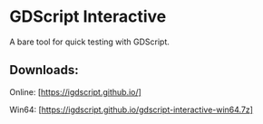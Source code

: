 # GDScript Interactive

A bare tool for quick testing with GDScript.

## Downloads:

Online: [https://igdscript.github.io/]

Win64: [https://igdscript.github.io/gdscript-interactive-win64.7z]

